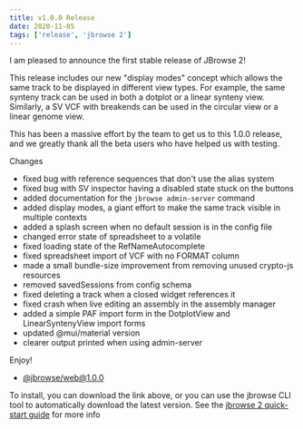 ```yaml
---
title: v1.0.0 Release
date: 2020-11-05
tags: ['release', 'jbrowse 2']
---
```


I am pleased to announce the first stable release of JBrowse 2!

This release includes our new "display modes" concept which allows the
same track to be displayed in different view types. For example, the same
synteny track can be used in both a dotplot or a linear synteny view.
Similarly, a SV VCF with breakends can be used in the circular view or a
linear genome view.

This has been a massive effort by the team to get us to this 1.0.0 release,
and we greatly thank all the beta users who have helped us with testing.

Changes

- fixed bug with reference sequences that don't use the alias system
- fixed bug with SV inspector having a disabled state stuck on the buttons
- added documentation for the `jbrowse admin-server` command
- added display modes, a giant effort to make the same track visible in
  multiple contexts
- added a splash screen when no default session is in the config file
- changed error state of spreadsheet to a volatile
- fixed loading state of the RefNameAutocomplete
- fixed spreadsheet import of VCF with no FORMAT column
- made a small bundle-size improvement from removing unused crypto-js
  resources
- removed savedSessions from config schema
- fixed deleting a track when a closed widget references it
- fixed crash when live editing an assembly in the assembly manager
- added a simple PAF import form in the DotplotView and LinearSyntenyView
  import forms
- updated @mui/material version
- clearer output printed when using admin-server

Enjoy!

- [@jbrowse/web@1.0.0](https://github.com/GMOD/jbrowse-components/releases/tag/@jbrowse/web@1.0.0)

To install, you can download the link above, or you can use the jbrowse CLI
tool to automatically download the latest version. See the [jbrowse 2
quick-start guide](https://jbrowse.org/jb2/docs/quickstart_web) for more info

